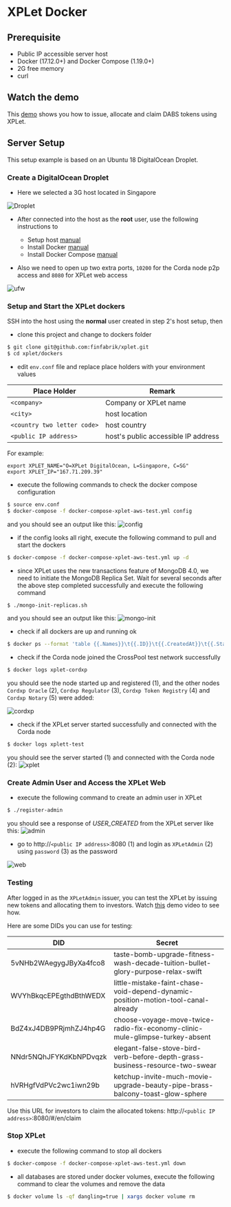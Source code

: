 # XPLet Docker

Prerequisite
---

- Public IP accessible server host
- Docker (17.12.0+)  and Docker Compose (1.19.0+)
- 2G free memory
- curl

Watch the demo
---

This [demo](http://youtu.be/jvP7S8MJHkw) shows you how to issue, allocate and claim DABS tokens using XPLet.

Server Setup
---

This setup example is based on an Ubuntu 18 DigitalOcean Droplet.

### Create a DigitalOcean Droplet

- Here we selected a 3G host located in Singapore
 
![Droplet](../images/digitalocean.png)

- After connected into the host as the **root** user, use the following instructions to

    - Setup host [manual](https://www.digitalocean.com/community/tutorials/initial-server-setup-with-ubuntu-18-04)
    - Install Docker [manual](https://www.digitalocean.com/community/tutorials/how-to-install-and-use-docker-on-ubuntu-18-04)
    - Install Docker Compose [manual](https://www.digitalocean.com/community/tutorials/how-to-install-docker-compose-on-ubuntu-18-04)

- Also we need to open up two extra ports, `10200` for the Corda node p2p access and `8080` for XPLet web access

![ufw](../images/ufw.png)

### Setup and Start the XPLet dockers

SSH into the host using the **normal** user created in step 2's host setup, then

- clone this project and change to dockers folder
```bash
$ git clone git@github.com:finfabrik/xplet.git
$ cd xplet/dockers
```

- edit `env.conf` file and replace place holders with your environment values

| Place Holder | Remark |
| ------------ | ------ |
| `<company>` | Company or XPLet name |
| `<city>` | host location |
| `<country two letter code>` | host country |
| `<public IP address>` | host's public accessible IP address |

For example:
```text
export XPLET_NAME="O=XPLet DigitalOcean, L=Singapore, C=SG"
export XPLET_IP="167.71.209.39"
```

- execute the following commands to check the docker compose configuration

```bash
$ source env.conf
$ docker-compose -f docker-compose-xplet-aws-test.yml config
```

and you should see an output like this:
![config](../images/docker-config.png)

- if the config looks all right, execute the following command to pull and start the dockers

```bash
$ docker-compose -f docker-compose-xplet-aws-test.yml up -d
```

- since XPLet uses the new transactions feature of MongoDB 4.0, we need to initiate the MongoDB Replica Set. Wait for several seconds after the above step completed successfully and execute the following command

```bash
$ ./mongo-init-replicas.sh
``` 

and you should see an output like this:
![mongo-init](../images/mongo-init.png)

- check if all dockers are up and running ok

```bash
$ docker ps --format 'table {{.Names}}\t{{.ID}}\t{{.CreatedAt}}\t{{.Status}}\t{{.Ports}}'
```

- check if the Corda node joined the CrossPool test network successfully

```bash
$ docker logs xplet-cordxp
```

you should see the node started up and registered (1), and the other nodes `Cordxp Oracle` (2), `Cordxp Regulator` (3), `Cordxp Token Registry` (4) and `Cordxp Notary` (5) were added:

![cordxp](../images/cordxp.png)

- check if the XPLet server started successfully and connected with the Corda node

```bash
$ docker logs xplett-test
```

you should see the server started (1) and connected with the Corda node (2):
![xplet](../images/xplet.png)

### Create Admin User and Access the XPLet Web

- execute the following command to create an admin user in XPLet

```bash
$ ./register-admin
```

you should see a response of *USER_CREATED* from the XPLet server like this:
![admin](../images/admin.png)

- go to http://`<public IP address>`:8080 (1) and login as `XPLetAdmin` (2) using `password` (3) as the password

![web](../images/web.png)

### Testing

After logged in as the `XPLetAdmin` issuer, you can test the XPLet by issuing new tokens and allocating them to investors. Watch [this](http://youtu.be/jvP7S8MJHkw) demo video to see how. 

Here are some DIDs you can use for testing:

DID | Secret |
--- |  ---   |
5vNHb2WAegygJByXa4fco8 | taste-bomb-upgrade-fitness-wash-decade-tuition-bullet-glory-purpose-relax-swift
WVYhBkqcEPEgthdBthWEDX | little-mistake-faint-chase-void-depend-dynamic-position-motion-tool-canal-already
BdZ4xJ4DB9PRjmhZJ4hp4G | choose-voyage-move-twice-radio-fix-economy-clinic-mule-glimpse-turkey-absent
NNdr5NQhJFYKdKbNPDvqzk | elegant-false-stove-bird-verb-before-depth-grass-business-resource-two-swear
hVRHgfVdPVc2wc1iwn29b |  ketchup-invite-much-movie-upgrade-beauty-pipe-brass-balcony-toast-glow-sphere

Use this URL for investors to claim the allocated tokens: http://`<public IP address>`:8080/#/en/claim


### Stop XPLet

- execute the following command to stop all dockers

```bash
$ docker-compose -f docker-compose-xplet-aws-test.yml down
```

- all databases are stored under docker volumes, execute the following command to clear the volumes and remove the data 

```bash
$ docker volume ls -qf dangling=true | xargs docker volume rm
```